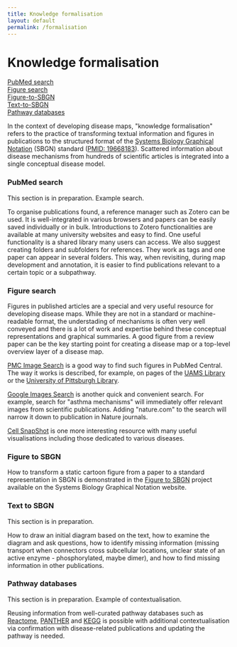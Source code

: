 ```yaml
---
title: Knowledge formalisation
layout: default
permalink: /formalisation
---
```


# Knowledge formalisation

[PubMed search](#pubmed-search)  
[Figure search](#figure-search)  
[Figure-to-SBGN](#figure-to-sbgn)  
[Text-to-SBGN](#text-to-sbgn)  
[Pathway databases](#pathway-databases)  


In the context of developing disease maps, "knowledge formalisation" refers to the practice of transforming textual information and figures in publications to the structured format of the [Systems Biology Graphical Notation](https://sbgn.github.io/) (SBGN) standard ([PMID: 19668183](https://www.ncbi.nlm.nih.gov/pubmed/19668183)). Scattered information about disease mechanisms from hundreds of scientific articles is integrated into a single conceptual disease model.

### PubMed search

This section is in preparation. Example search.

To organise publications found, a reference manager such as Zotero can be used. It is well-integrated in various browsers and papers can be easily saved individually or in bulk. Introductions to Zotero functionalities are available at many university websites and easy to find. One useful functionality is a shared library many users can access. We also suggest creating folders and subfolders for references. They work as tags and one paper can appear in several folders. This way, when revisiting, during map development and annotation, it is easier to find publications relevant to a certain topic or a subpathway.

### Figure search

Figures in published articles are a special and very useful resource for developing disease maps. While they are not in a standard or machine-readable format, the understading of mechanisms is often very well conveyed and there is a lot of work and expertise behind these conceptual representations and graphical summaries. A good figure from a review paper can be the key starting point for creating a disease map or a top-level overview layer of a disease map.

[PMC Image Search](https://www.ncbi.nlm.nih.gov/pmc/) is a good way to find such figures in PubMed Central. The way it works is described, for example, on pages of the [UAMS Library](https://libguides.uams.edu/image-resources/pmc) or the [University of Pittsburgh Library](https://info.hsls.pitt.edu/updatereport/2011/october-2011/need-images-try-pubmed-central/). 

[Google Images Search](https://images.google.com/) is another quick and convenient search. For example, search for "asthma mechanisms" will immediately offer relevant images from scientific publications. Adding "nature.com" to the search will narrow it down to publication in Nature journals. 

[Cell SnapShot](https://www.cell.com/snapshots) is one more interesting resource with many useful visualisations including those dedicated to various diseases. 

### Figure to SBGN

How to transform a static cartoon figure from a paper to a standard representation in SBGN is demonstrated in the [Figure to SBGN](https://sbgn.github.io/figuretosbgn) project available on the Systems Biology Graphical Notation website.

### Text to SBGN

This section is in preparation. 

How to draw an initial diagram based on the text, how to examine the diagram and ask questions, how to identify missing information (missing transport when connectors cross subcellular locations, unclear state of an active enzyme - phosphorylated, maybe dimer), and how to find missing information in other publications.

### Pathway databases

This section is in preparation. Example of contextualisation.

Reusing information from well-curated pathway databases such as [Reactome](https://reactome.org/), [PANTHER](http://www.pantherdb.org/pathway/) and [KEGG](https://www.genome.jp/kegg/https://www.genome.jp/kegg/) is possible with additional contextualisation via confirmation with disease-related publications and updating the pathway is needed.


